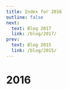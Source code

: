 ```yaml
---
title: Index for 2016
outline: false
next:
  text: Blog 2017
  link: /blog/2017/
prev:
  text: Blog 2015
  link: /blog/2015/
---
```


# 2016

<BlogIndex year=2016 />
